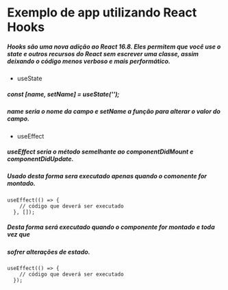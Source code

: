 # Exemplo de app utilizando React Hooks

##### Hooks são uma nova adição ao React 16.8. Eles permitem que você use o state e outros recursos do React sem escrever uma classe, assim deixando o código menos verboso e mais performático.

- useState

##### const [name, setName] = useState('');

##### name seria o nome da campo e setName a função para alterar o valor do campo.

- useEffect

##### useEffect seria o método semelhante ao componentDidMount e componentDidUpdate.

##### Usado desta forma sera executado apenas quando o comonente for montado.

```
useEffect(() => {
    // código que deverá ser executado
  }, []);
```

##### Desta forma será executado quando o componente for montado e toda vez que

##### sofrer alterações de estado.

```
useEffect(() => {
    // código que deverá ser executado
  });
```
